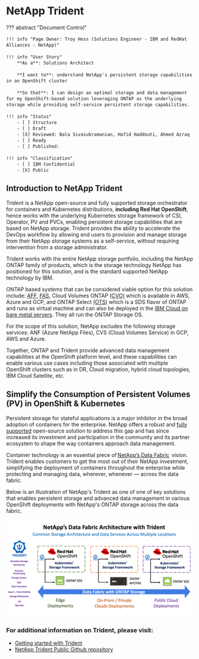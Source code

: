 # NetApp Trident

??? abstract "Document Control"

    !!! info "Page Owner: Troy Hess (Solutions Engineer - IBM and RedHat Alliances - NetApp)"

    !!! info "User Story"
        **As a**: Solutions Architect

        **I want to**: understand NetApp's persistent storage capabilities in an OpenShift cluster

        **So that**: I can design an optimal storage and data management for my OpenShift-based solution leveraging ONTAP as the underlying storage while providing self-service persistent storage capabilities.

    !!! info "Status"
        - [ ] Structure
        - [ ] Draft
        - [X] Reviewed: Bala Sivasubramanian, Hafid Haddouti, Ahmed Azraq
        - [ ] Ready
        - [ ] Published:

    !!! info "Classification"
        - [ ] IBM Confidential
        - [X] Public

## Introduction to NetApp Trident

Trident is a NetApp open-source and fully supported storage orchestrator for containers and Kubernetes distributions, **including Red Hat OpenShift**, hence works with the underlying Kubernetes storage framework of CSI, Operator, PV and PVCs, enabling persistent storage capabilities that are based on NetApp storage.
Trident provides the ability to accelerate the DevOps workflow by allowing end users to provision and manage storage from their NetApp storage systems as a self-service, without requiring intervention from a storage administrator.

Trident works with the entire NetApp storage portfolio, including the NetApp ONTAP family of products, which is the storage technology NetApp has positioned for this solution, and is the standard supported NetApp technology by IBM.

ONTAP based systems that can be considered viable option for this solution include: [AFF](https://www.netapp.com/data-storage/aff-a-series/), [FAS](https://www.netapp.com/data-storage/fas/), Cloud Volumes ONTAP [(CVO)](https://cloud.netapp.com/ontap-cloud) which is available in AWS, Azure and GCP, and ONTAP Select [(OTS)](https://www.netapp.com/data-management/software-defined-storage-ontap-select/) which is a SDS flavor of ONTAP and runs as virtual machine and can also be deployed in the [IBM Cloud on bare metal servers](https://cloud.ibm.com/docs/vmwaresolutions?topic=vmwaresolutions-netapp&mhsrc=ibmsearch_a&mhq=ONTAP%20Select). They all run the ONTAP Storage OS.

For the scope of this solution, NetApp excludes the following storage services: ANF (Azure NetApp Files), CVS (Cloud Volumes Service) in GCP, AWS and Azure.

Together, ONTAP and Trident provide advanced data management capabilities at the OpenShift platform level, and these capabilities can enable various use cases including those associated with multiple OpenShift clusters such as in DR, Cloud migration, hybrid cloud topologies, IBM Cloud Satellite, etc.


## Simplify the Consumption of Persistent Volumes (PV) in OpenShift & Kubernetes

Persistent storage for stateful applications is a major inhibitor in the broad adoption of containers for the enterprise. NetApp offers a robust and [fully supported](https://netapp-trident.readthedocs.io/en/stable-v21.01/support/requirements.html#requirements) open-source solution to address this gap and has since increased its investment and participation in the community and its partner ecosystem to shape the way containers approach data management.

Container technology is an essential piece of [NetApp’s Data Fabric](https://www.netapp.com/us/info/what-is-data-fabric.aspx)  vision. Trident enables customers to get the most out of their NetApp investment, simplifying the deployment of containers throughout the enterprise while protecting and managing data, wherever, whenever — across the data fabric.

Below is an illustration of NetApp's Trident as one of one of key solutions that enables persistent storage and advanced data management in various OpenShift deployments with NetApp's ONTAP storage across the data fabric.

![](./trident-data-fabric.png)

### For additional information on Trident, please visit:

* [Getting started with Trident](https://netapp.io/persistent-storage-provisioner-for-kubernetes/)
* [NetApp Trident Public Github repository](https://github.com/NetApp/trident/blob/stable/v21.01/docs/kubernetes/index.rst)
